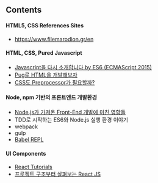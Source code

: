 ## Contents

#### HTML5, CSS References Sites
- https://www.filemarodion.gr/en

#### HTML, CSS, Pured Javascript

- [Javascript을 다시 소개합니다 by ES6 (ECMAScript 2015)](https://developer.mozilla.org/ko/docs/A_re-introduction_to_JavaScript)
- [Pug로 HTML을 개발해보자](https://github.com/stunstunstun/awesome-wiki/blob/master/Front-End/front-end-html-with-pug.md)
- [CSS도 Preprocessor가 필요할까?](https://github.com/stunstunstun/awesome-wiki/blob/master/Front-End/front-end-preprocessor-scss.md)

#### Node, npm 기반의 프론트엔드 개발환경

- [Node.js가 가져온 Front-End 개발에 미친 영향들](https://github.com/stunstunstun/awesome-wiki/blob/master/Front-End/front-end-get-started.md)
- TDD로 시작하는 ES6와 Node.js 실행 환경 이야기
- webpack
- gulp
- [Babel REPL](http://babeljs.io/repl/)

#### UI Components

- [React Tutorials](https://facebook.github.io/react/docs/hello-world.html)
- [프로젝트 구조부터 살펴보는 React JS](https://github.com/stunstunstun/awesome-wiki/blob/master/Front-End/front-end-react-get-started.md)